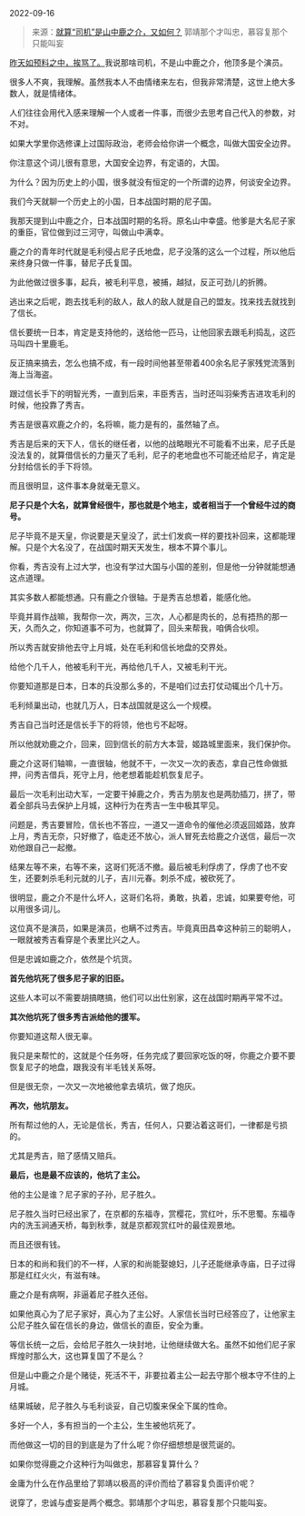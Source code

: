 2022-09-16

> 来源：[就算“司机”是山中鹿之介，又如何？](http://mp.weixin.qq.com/s?__biz=MzU3NDc5Nzc0NQ==&mid=2247520358&idx=2&sn=f28624bcc33cb0d3db8390eedd1e40e8&chksm=fd2e32b8ca59bbae027535816d0ee828fb31661b445512d0ae2b52b8f89633aa5df003e47d81&scene=27#wechat_redirect)
> 郭靖那个才叫忠，慕容复那个只能叫妄

[昨天如预料之中，挨骂了。](https://mp.weixin.qq.com/s?__biz=MzU0MjYwNDU2Mw==&mid=2247507552&idx=2&sn=2a8909e541734b03a84fea3ed7083c7b&chksm=fb1ab21ccc6d3b0ab8b50ce6ee511025459b6f5b4078e1b5af9dae7fdcf7aaf6afb500d12b69&token=209458571&lang=zh_CN&scene=21#wechat_redirect)我说那啥司机，不是山中鹿之介，他顶多是个演员。  

很多人不爽，我理解。虽然我本人不由情绪来左右，但我非常清楚，这世上绝大多数人，就是情绪体。

人们往往会用代入感来理解一个人或者一件事，而很少去思考自己代入的参数，对不对。

如果大学里你选修课上过国际政治，老师会给你讲一个概念，叫做大国安全边界。  

你注意这个词儿很有意思，大国安全边界，有定语的，大国。  

为什么？因为历史上的小国，很多就没有恒定的一个所谓的边界，何谈安全边界。

我们今天就聊一个历史上的小国，日本战国时期的尼子国。  

我那天提到山中鹿之介，日本战国时期的名将。原名山中幸盛。他爹是大名尼子家的重臣，官位做到过三河守，叫做山中满幸。

鹿之介的青年时代就是毛利侵占尼子氏地盘，尼子没落的这么一个过程，所以他后来终身只做一件事，替尼子氏复国。

为此他做过很多事，起兵，被毛利平息，被捕，越狱，反正可劲儿的折腾。

逃出来之后呢，跑去找毛利的敌人，敌人的敌人就是自己的盟友。找来找去就找到了信长。

信长要统一日本，肯定是支持他的，送给他一匹马，让他回家去跟毛利捣乱，这匹马叫四十里鹿毛。

反正搞来搞去，怎么也搞不成，有一段时间他甚至带着400余名尼子家残党流落到海上当海盗。

跟过信长手下的明智光秀，一直到后来，丰臣秀吉，当时还叫羽柴秀吉进攻毛利的时候，他投靠了秀吉。

秀吉是很喜欢鹿之介的，名将嘛，能力是有的，虽然轴了点。

秀吉是后来的天下人，信长的继任者，以他的战略眼光不可能看不出来，尼子氏是没法复的，就算借信长的力量灭了毛利，尼子的老地盘也不可能还给尼子，肯定是分封给信长的手下将领。

而且很明显，这件事本身就毫无意义。

 **尼子只是个大名，就算曾经很牛，那也就是个地主，或者相当于一个曾经牛过的商号。**

尼子毕竟不是天皇，你说要是天皇没了，武士们发疯一样的要找补回来，这都能理解。只是个大名没了，在战国时期天天发生，根本不算个事儿。

你看，秀吉没有上过大学，也没有学过大国与小国的差别，但是他一分钟就能想通这点道理。  

其实多数人都能想通。只有鹿之介很轴。于是秀吉总想着，能感化他。

毕竟并肩作战嘛，我帮你一次，两次，三次，人心都是肉长的，总有捂热的那一天，久而久之，你知道事不可为，也就算了，回头来帮我，咱俩合伙呗。

所以秀吉就安排他去守上月城，处在毛利和信长地盘的交界处。

给他个几千人，他被毛利干光，再给他几千人，又被毛利干光。

你要知道那是日本，日本的兵没那么多的，不是咱们过去打仗动辄出个几十万。

毛利倾巢出动，也就几万人，日本战国就是这么一个规模。

秀吉自己当时还是信长手下的将领，他也亏不起呀。

所以他就劝鹿之介，回来，回到信长的前方大本营，姬路城里面来，我们保护你。

鹿之介这哥们轴嘛，一直很轴，他就不干，一次又一次的表态，拿自己性命做抵押，问秀吉借兵，死守上月，他老想着能趁机恢复尼子。

最后一次毛利出动大军，一定要干掉鹿之介，秀吉为朋友也是两肋插刀，拼了，带着全部兵马去保护上月城，这种行为在秀吉一生中极其罕见。

问题是，秀吉要冒险，信长也不答应，一道又一道命令的催他必须返回姬路，放弃上月，秀吉无奈，只好撤了，临走还不放心，派人冒死去给鹿之介送信，最后一次劝他跟自己一起撤。

结果左等不来，右等不来，这哥们死活不撤。最后被毛利俘虏了，俘虏了也不安生，还要刺杀毛利元就的儿子，吉川元春。刺杀不成，被砍死了。

很明显，鹿之介不是什么坏人，这哥们名将，勇敢，执着，忠诚，如果要夸他，可以用很多词儿。

这位真不是演员，如果是演员，也瞒不过秀吉。毕竟真田昌幸这种前三的聪明人，一眼就被秀吉看穿是个表里比兴之人。

但是忠诚如鹿之介，依然是个坑货。

 **首先他坑死了很多尼子家的旧臣。**  

这些人本可以不需要胡搞瞎搞，他们可以出仕别家，这在战国时期再平常不过。

 **其次他坑死了很多秀吉派给他的援军。**  

你要知道这帮人很无辜。

我只是来帮忙的，这就是个任务呀，任务完成了要回家吃饭的呀，你鹿之介要不要恢复尼子的地盘，跟我没有半毛钱关系呀。

但是很无奈，一次又一次地被他拿去填坑，做了炮灰。

 **再次，他坑朋友。**

所有帮过他的人，无论是信长，秀吉，任何人，只要沾着这哥们，一律都是亏损的。

尤其是秀吉，赔了感情又赔兵。

 **最后，也是最不应该的，他坑了主公。**

他的主公是谁？尼子家的子孙，尼子胜久。

尼子胜久当时已经出家了，在京都的东福寺，赏樱花，赏红叶，乐不思蜀。东福寺内的洗玉涧通天桥，每到秋季，就是京都观赏红叶的最佳观景地。

而且还很有钱。

日本的和尚和我们的不一样，人家的和尚能娶媳妇，儿子还能继承寺庙，日子过得那是红红火火，有滋有味。

鹿之介是有病啊，非逼着尼子胜久还俗。

如果他真心为了尼子家好，真心为了主公好。人家信长当时已经答应了，让他家主公尼子胜久留在信长的身边，做信长的直臣，安全为重。

等信长统一之后，会给尼子胜久一块封地，让他继续做大名。虽然不如他们尼子家辉煌时那么大，这也算复国了不是么？

但是山中鹿之介是个赌徒，死活不干，非要拉着主公一起去守那个根本守不住的上月城。

结果城破，尼子胜久与毛利谈妥，自己切腹来保全下属的性命。

多好一个人，多有担当的一个主公，生生被他坑死了。

而他做这一切的目的到底是为了什么呢？你仔细想想是很荒诞的。

如果你觉得鹿之介这种行为叫做忠，那慕容复算什么？

金庸为什么在作品里给了郭靖以极高的评价而给了慕容复负面评价呢？

说穿了，忠诚与虚妄是两个概念。郭靖那个才叫忠，慕容复那个只能叫妄。

